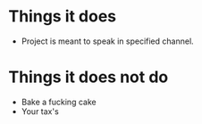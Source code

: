 # Things it does
* Project is meant to speak in specified channel.

# Things it does not do
* Bake a fucking cake
* Your tax's